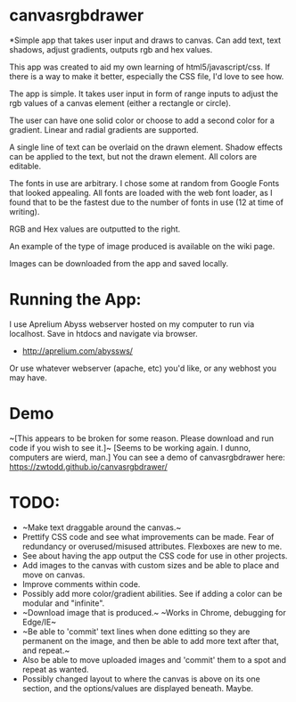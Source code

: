 # canvasrgbdrawer
*Simple app that takes user input and draws to canvas. Can add text, text shadows, adjust gradients, outputs rgb and hex values.

This app was created to aid my own learning of html5/javascript/css. If there is a way to make it better, especially the CSS file, I'd love to see how.

The app is simple. It takes user input in form of range inputs to adjust the rgb values of a canvas element (either a rectangle or circle).

The user can have one solid color or choose to add a second color for a gradient. Linear and radial gradients are supported.

A single line of text can be overlaid on the drawn element. Shadow effects can be applied to the text, but not the drawn element. All colors are editable.

The fonts in use are arbitrary. I chose some at random from Google Fonts that looked appealing. All fonts are loaded with the web font loader, as I found that to be the fastest due to the number of fonts in use (12 at time of writing).

RGB and Hex values are outputted to the right.

An example of the type of image produced is available on the wiki page.

Images can be downloaded from the app and saved locally. 

# Running the App:

I use Aprelium Abyss webserver hosted on my computer to run via localhost. Save in htdocs and navigate via browser.
- http://aprelium.com/abyssws/

Or use whatever webserver (apache, etc) you'd like, or any webhost you may have.

# Demo
~[This appears to be broken for some reason. Please download and run code if you wish to see it.]~
[Seems to be working again. I dunno, computers are wierd, man.]
You can see a demo of canvasrgbdrawer here: https://zwtodd.github.io/canvasrgbdrawer/


# TODO:
- ~Make text draggable around the canvas.~
- Prettify CSS code and see what improvements can be made. Fear of redundancy or overused/misused attributes. Flexboxes are new to me.
- See about having the app output the CSS code for use in other projects. 
- Add images to the canvas with custom sizes and be able to place and move on canvas.
- Improve comments within code.
- Possibly add more color/gradient abilities. See if adding a color can be modular and "infinite".
- ~Download image that is produced.~ ~Works in Chrome, debugging for Edge/IE~
- ~Be able to 'commit' text lines when done editting so they are permanent on the image, and then be able to add more text after that, and repeat.~
- Also be able to move uploaded images and 'commit' them to a spot and repeat as wanted.
- Possibly changed layout to where the canvas is above on its one section, and the options/values are displayed beneath. Maybe.
